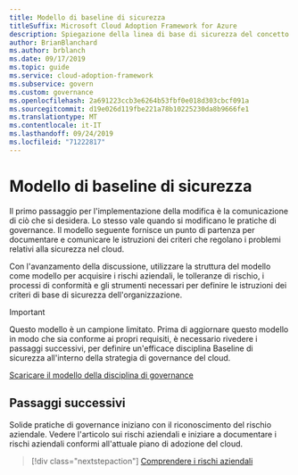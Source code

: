 ```yaml
---
title: Modello di baseline di sicurezza
titleSuffix: Microsoft Cloud Adoption Framework for Azure
description: Spiegazione della linea di base di sicurezza del concetto in relazione alla governance del cloud.
author: BrianBlanchard
ms.author: brblanch
ms.date: 09/17/2019
ms.topic: guide
ms.service: cloud-adoption-framework
ms.subservice: govern
ms.custom: governance
ms.openlocfilehash: 2a691223ccb3e6264b53fbf0e018d303cbcf091a
ms.sourcegitcommit: d19e026d119fbe221a78b10225230da8b9666fe1
ms.translationtype: MT
ms.contentlocale: it-IT
ms.lasthandoff: 09/24/2019
ms.locfileid: "71222817"
---
```

# <a name="security-baseline-template"></a>Modello di baseline di sicurezza

Il primo passaggio per l'implementazione della modifica è la comunicazione di ciò che si desidera. Lo stesso vale quando si modificano le pratiche di governance. Il modello seguente fornisce un punto di partenza per documentare e comunicare le istruzioni dei criteri che regolano i problemi relativi alla sicurezza nel cloud.

Con l'avanzamento della discussione, utilizzare la struttura del modello come modello per acquisire i rischi aziendali, le tolleranze di rischio, i processi di conformità e gli strumenti necessari per definire le istruzioni dei criteri di base di sicurezza dell'organizzazione.

> [!IMPORTANT]
> Questo modello è un campione limitato. Prima di aggiornare questo modello in modo che sia conforme ai propri requisiti, è necessario rivedere i passaggi successivi, per definire un'efficace disciplina Baseline di sicurezza all'interno della strategia di governance del cloud.

<!-- markdownlint-disable MD033 -->

 <a href="https://archcenter.blob.core.windows.net/cdn/fusion/governance/Security%20Baseline%20Discipline%20Template.docx">Scaricare il modello della disciplina di governance</a>

<!-- markdownlint-enable MD033 -->

## <a name="next-steps"></a>Passaggi successivi

Solide pratiche di governance iniziano con il riconoscimento del rischio aziendale. Vedere l'articolo sui rischi aziendali e iniziare a documentare i rischi aziendali conformi all'attuale piano di adozione del cloud.

> [!div class="nextstepaction"]
> [Comprendere i rischi aziendali](./business-risks.md)
